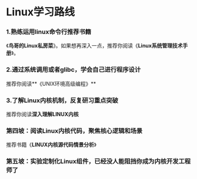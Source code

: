 # Linux学习路线

### **1.熟练运用linux命令行推荐书籍**

《**鸟哥的Linux私房菜**》。如果想再深入一点，推荐你阅读《**Linux系统管理技术手册**》。

### **2.通过系统调用或者glibc，学会自己进行程序设计**

推荐你阅读**《UNIX环境高级编程》**

### **3.了解Linux内核机制，反复研习重点突破**

推荐你阅读**深入理解LINUX内核**

### **第四坡：阅读Linux内核代码，聚焦核心逻辑和场景**

推荐书籍《**LINUX内核源代码情景分析**》

### 第五坡：实验定制化Linux组件，已经没人能阻挡你成为内核开发工程师了

